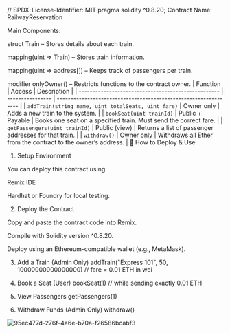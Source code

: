 // SPDX-License-Identifier: MIT
pragma solidity ^0.8.20;
Contract Name: RailwayReservation

Main Components:

struct Train – Stores details about each train.

mapping(uint => Train) – Stores train information.

mapping(uint => address[]) – Keeps track of passengers per train.

modifier onlyOwner() – Restricts functions to the contract owner.
| Function                                            | Access           | Description                                                      |
| --------------------------------------------------- | ---------------- | ---------------------------------------------------------------- |
| `addTrain(string name, uint totalSeats, uint fare)` | Owner only       | Adds a new train to the system.                                  |
| `bookSeat(uint trainId)`                            | Public + Payable | Books one seat on a specified train. Must send the correct fare. |
| `getPassengers(uint trainId)`                       | Public (view)    | Returns a list of passenger addresses for that train.            |
| `withdraw()`                                        | Owner only       | Withdraws all Ether from the contract to the owner’s address.    |
🚀 How to Deploy & Use
1. Setup Environment

You can deploy this contract using:

Remix IDE
 

Hardhat or Foundry for local testing.

2. Deploy the Contract

Copy and paste the contract code into Remix.

Compile with Solidity version ^0.8.20.

Deploy using an Ethereum-compatible wallet (e.g., MetaMask).

3. Add a Train (Admin Only)
addTrain("Express 101", 50, 10000000000000000) // fare = 0.01 ETH in wei

4. Book a Seat (User)
bookSeat(1) // while sending exactly 0.01 ETH

5. View Passengers
getPassengers(1)

6. Withdraw Funds (Admin Only)
withdraw()


![95ec477d-276f-4a6e-b70a-f26586bcabf3](https://github.com/user-attachments/assets/e8edfa19-4510-41b9-9134-c870b8eda6fb)





